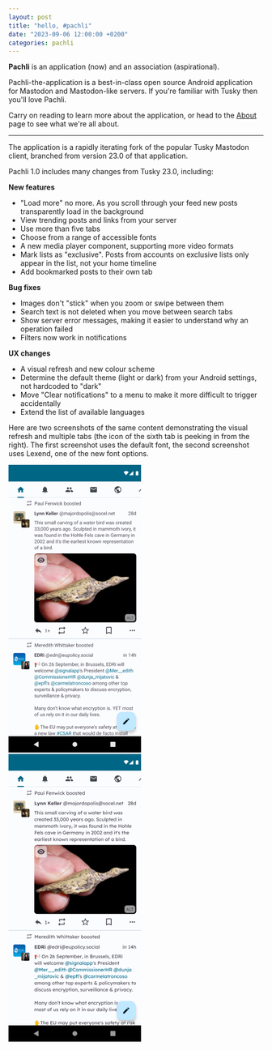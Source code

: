 ```yaml
---
layout: post
title: "hello, #pachli"
date: "2023-09-06 12:00:00 +0200"
categories: pachli
---
```

**Pachli** is an application (now) and an association (aspirational).

Pachli-the-application is a best-in-class open source Android application for Mastodon and Mastodon-like servers. If you're familiar with Tusky then you'll love Pachli.

Carry on reading to learn more about the application, or head to the [About](/about) page to see what we're all about.

<!--more-->

---

The application is a rapidly iterating fork of the popular Tusky Mastodon client, branched from version 23.0 of that application.

Pachli 1.0 includes many changes from Tusky 23.0, including:

**New features**

- "Load more" no more. As you scroll through your feed new posts transparently load in the background
- View trending posts and links from your server
- Use more than five tabs
- Choose from a range of accessible fonts
- A new media player component, supporting more video formats
- Mark lists as "exclusive". Posts from accounts on exclusive lists only appear in the list, not your home timeline
- Add bookmarked posts to their own tab

**Bug fixes**

- Images don't "stick" when you zoom or swipe between them
- Search text is not deleted when you move between search tabs
- Show server error messages, making it easier to understand why an operation failed
- Filters now work in notifications

**UX changes**

- A visual refresh and new colour scheme
- Determine the default theme (light or dark) from your Android settings, not hardcoded to "dark"
- Move "Clear notifications" to a menu to make it more difficult to trigger accidentally
- Extend the list of available languages

Here are two screenshots of the same content demonstrating the visual refresh and multiple tabs (the icon of the sixth tab is peeking in from the right). The first screenshot uses the default font, the second screenshot uses Lexend, one of the new font options.

<img alt="Pachli 1.0 screenshot" src="/assets/posts/2023-09-xx-hello-pachli/01_timeline.png" class="shadow">&#160;&#160;<img alt="Pachli 1.0 screenshot with Lexend font" src="/assets/posts/2023-09-xx-hello-pachli/01_timeline_lexend.png" class="shadow">
